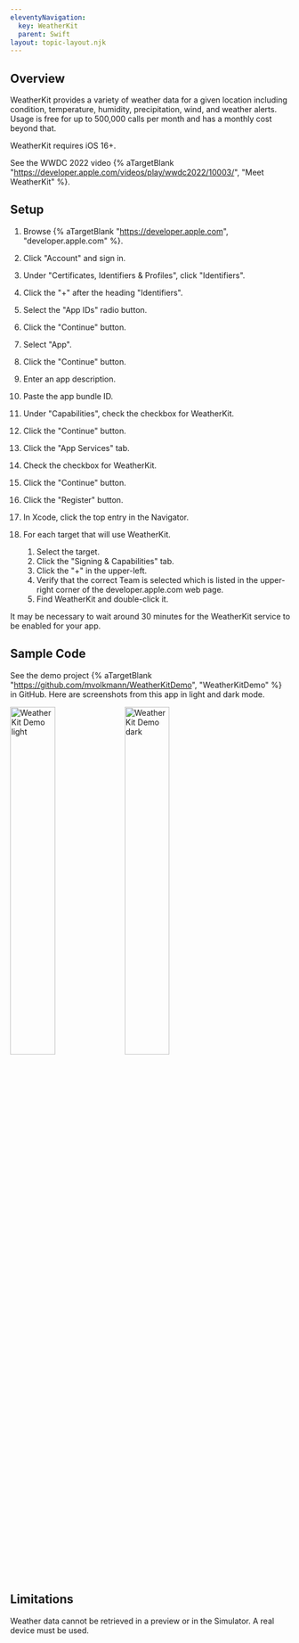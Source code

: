```yaml
---
eleventyNavigation:
  key: WeatherKit
  parent: Swift
layout: topic-layout.njk
---
```


## Overview

WeatherKit provides a variety of weather data for a given location
including condition, temperature, humidity, precipitation, wind,
and weather alerts.
Usage is free for up to 500,000 calls per month
and has a monthly cost beyond that.

WeatherKit requires iOS 16+.

See the WWDC 2022 video {% aTargetBlank
"https://developer.apple.com/videos/play/wwdc2022/10003/", "Meet WeatherKit" %}.

## Setup

1. Browse {% aTargetBlank "https://developer.apple.com",
   "developer.apple.com" %}.
1. Click "Account" and sign in.
1. Under "Certificates, Identifiers & Profiles", click "Identifiers".
1. Click the "+" after the heading "Identifiers".
1. Select the "App IDs" radio button.
1. Click the "Continue" button.
1. Select "App".
1. Click the "Continue" button.
1. Enter an app description.
1. Paste the app bundle ID.
1. Under "Capabilities", check the checkbox for WeatherKit.
1. Click the "Continue" button.
1. Click the "App Services" tab.
1. Check the checkbox for WeatherKit.
1. Click the "Continue" button.
1. Click the "Register" button.

1. In Xcode, click the top entry in the Navigator.
1. For each target that will use WeatherKit.

   1. Select the target.
   1. Click the "Signing & Capabilities" tab.
   1. Click the "+" in the upper-left.
   1. Verify that the correct Team is selected which is listed in
      the upper-right corner of the developer.apple.com web page.
   1. Find WeatherKit and double-click it.

It may be necessary to wait around 30 minutes
for the WeatherKit service to be enabled for your app.

## Sample Code

See the demo project {% aTargetBlank
"https://github.com/mvolkmann/WeatherKitDemo", "WeatherKitDemo" %} in GitHub.
Here are screenshots from this app in light and dark mode.

<img alt="WeatherKit Demo light" style="width: 40%"
  src="/blog/assets/WeatherKitDemo-light.png?v={{pkg.version}}"
  title="WeatherKit Demo light">
<img alt="WeatherKit Demo dark" style="width: 40%"
  src="/blog/assets/WeatherKitDemo-dark.png?v={{pkg.version}}"
  title="WeatherKit Demo dark">

## Limitations

Weather data cannot be retrieved in a preview or in the Simulator.
A real device must be used.
